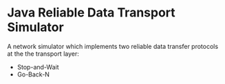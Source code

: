 # Java Reliable Data Transport Simulator

A network simulator which implements two reliable data transfer protocols at the the transport layer:
- Stop-and-Wait
- Go-Back-N
